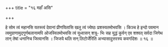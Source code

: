 +++
title = "१६ महाँ असि"

+++

हे सोम त्वं महानसि यतस्त्वं देवानां प्रीणयितासि खलु त्वं ज्येष्ठः प्रशस्यतमोभवसि । किञ्च हे इन्दो पवमान त्वमुग्राणामुद्गूर्णबलानामपि ओजस्वितमोभवसि त्वं युध्वासन् शत्रू- भिः सह युद्धं कुर्वन् एव शश्वत् सर्वदा जिगेथ तान् तेषां धनानिच जित्वानसि । जिजये थलि सन् लिटोर्जेरिति अभ्यासादुत्तरस्य कवर्गादेशः ॥ १६ ॥